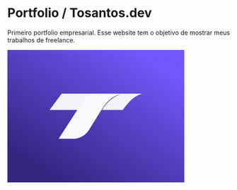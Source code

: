 # Portfolio / Tosantos.dev
 Primeiro portfolio empresarial. Esse website tem o objetivo de mostrar meus trabalhos de freelance.

 <img src="imagens/readme.svg" alt="Icone" width="400" height="300" text-align:center/>
